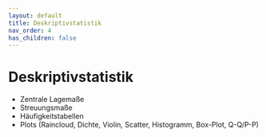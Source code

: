 ```yaml
---
layout: default
title: Deskriptivstatistik
nav_order: 4
has_children: false
---
```


# Deskriptivstatistik

* Zentrale Lagemaße
* Streuungsmaße
* Häufigkeitstabellen
* Plots (Raincloud, Dichte, Violin, Scatter, Histogramm, Box-Plot, Q-Q/P-P)

